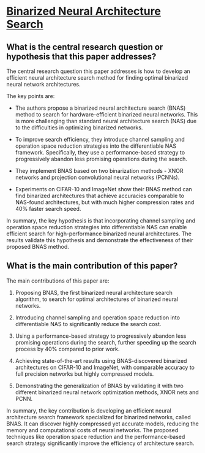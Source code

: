 # [Binarized Neural Architecture Search](https://arxiv.org/abs/1911.10862v2)

## What is the central research question or hypothesis that this paper addresses?

 The central research question this paper addresses is how to develop an efficient neural architecture search method for finding optimal binarized neural network architectures. 

The key points are:

- The authors propose a binarized neural architecture search (BNAS) method to search for hardware-efficient binarized neural networks. This is more challenging than standard neural architecture search (NAS) due to the difficulties in optimizing binarized networks. 

- To improve search efficiency, they introduce channel sampling and operation space reduction strategies into the differentiable NAS framework. Specifically, they use a performance-based strategy to progressively abandon less promising operations during the search.

- They implement BNAS based on two binarization methods - XNOR networks and projection convolutional neural networks (PCNNs). 

- Experiments on CIFAR-10 and ImageNet show their BNAS method can find binarized architectures that achieve accuracies comparable to NAS-found architectures, but with much higher compression rates and 40% faster search speed.

In summary, the key hypothesis is that incorporating channel sampling and operation space reduction strategies into differentiable NAS can enable efficient search for high-performance binarized neural architectures. The results validate this hypothesis and demonstrate the effectiveness of their proposed BNAS method.


## What is the main contribution of this paper?

 The main contributions of this paper are:

1. Proposing BNAS, the first binarized neural architecture search algorithm, to search for optimal architectures of binarized neural networks. 

2. Introducing channel sampling and operation space reduction into differentiable NAS to significantly reduce the search cost.

3. Using a performance-based strategy to progressively abandon less promising operations during the search, further speeding up the search process by 40% compared to prior work.

4. Achieving state-of-the-art results using BNAS-discovered binarized architectures on CIFAR-10 and ImageNet, with comparable accuracy to full precision networks but highly compressed models.

5. Demonstrating the generalization of BNAS by validating it with two different binarized neural network optimization methods, XNOR nets and PCNN.

In summary, the key contribution is developing an efficient neural architecture search framework specialized for binarized networks, called BNAS. It can discover highly compressed yet accurate models, reducing the memory and computational costs of neural networks. The proposed techniques like operation space reduction and the performance-based search strategy significantly improve the efficiency of architecture search.

